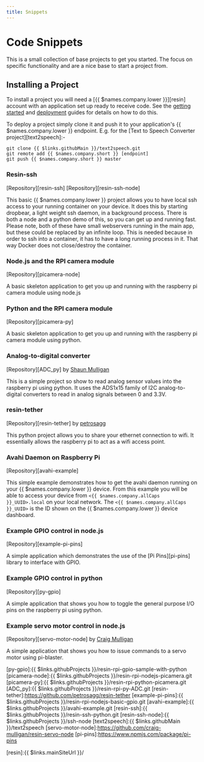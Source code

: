 ```yaml
---
title: Snippets
---
```


# Code Snippets

This is a small collection of base projects to get you started. The focus on specific functionality and are a nice base to start a project from.

## Installing a Project

To install a project you will need a [{{ $names.company.lower }}][resin] account with an
application set up ready to receive code. See the
[getting started][getting-started] and [deployment][deploy] guides for details
on how to do this.

To deploy a project simply clone it and push it to your application's {{ $names.company.lower }}
endpoint. E.g. for the [Text to Speech Converter project][text2speech]:-

```
git clone {{ $links.githubMain }}/text2speech.git
git remote add {{ $names.company.short }} [endpoint]
git push {{ $names.company.short }} master
```


### Resin-ssh

[Repository][resin-ssh]
[Repository][resin-ssh-node]

This basic {{ $names.company.lower }} project allows you to have local ssh access to your running container on your device. It does this by starting dropbear, a light weight ssh daemon, in a background process. There is both a node and a python demo of this, so you can get up and running fast. Please note, both of these have small webservers running in the main app, but these could be replaced by an infinite loop. This is needed because in order to ssh into a container, it has to have a long running process in it. That way Docker does not close/destroy the container.

### Node.js and the RPI camera module
[Repository][picamera-node]

A basic skeleton application to get you up and running with the raspberry pi camera module using node.js

### Python and the RPI camera module
[Repository][picamera-py]

A basic skeleton application to get you up and running with the raspberry pi camera module using python.

### Analog-to-digital converter

[Repository][ADC_py] by [Shaun Mulligan][shaun-mulligan]

This is a simple project so show to read analog sensor values into the raspberry pi using python. It uses the ADS1x15 family of I2C analog-to-digital converters to read in analog signals between 0 and 3.3V.

### resin-tether

[Repository][resin-tether] by [petrosagg][petrosagg]

This python project allows you to share your ethernet connection to wifi. It essentially allows the raspberry pi to act as a wifi access point.

### Avahi Daemon on Raspberry Pi

[Repository][avahi-example]

This simple example demonstrates how to get the avahi daemon running on your {{ $names.company.lower }} device. From this example you will be able to access your device from `<{{ $names.company.allCaps }}_UUID>.local` on your local network. The `<{{ $names.company.allCaps }}_UUID>` is the ID shown on the {{ $names.company.lower }} device dashboard.

### Example GPIO control in node.js

[Repository][example-pi-pins]

A simple application which demonstrates the use of the [Pi Pins][pi-pins]
library to interface with GPIO.

### Example GPIO control in python

[Repository][py-gpio]

A simple application that shows you how to toggle the general purpose I/O pins on the raspberry pi using python.

### Example servo motor control in node.js

[Repository][servo-motor-node] by [Craig Mulligan][craig-mulligan]

A simple application that shows you how to issue commands to a servo motor using pi-blaster.


<!-- ###Code Snippets Links -->

[py-gpio]:{{ $links.githubProjects }}/resin-rpi-gpio-sample-with-python
[picamera-node]:{{ $links.githubProjects }}/resin-rpi-nodejs-picamera.git
[picamera-py]:{{ $links.githubProjects }}/resin-rpi-python-picamera.git
[ADC_py]:{{ $links.githubProjects }}/resin-rpi-py-ADC.git
[resin-tether]:https://github.com/petrosagg/resin-tether
[example-pi-pins]:{{ $links.githubProjects }}/resin-rpi-nodejs-basic-gpio.git
[avahi-example]:{{ $links.githubProjects }}/avahi-example.git
[resin-ssh]:{{ $links.githubProjects }}/resin-ssh-python.git
[resin-ssh-node]:{{ $links.githubProjects }}/ssh-node
[text2speech]:{{ $links.githubMain }}/text2speech
[servo-motor-node]:https://github.com/craig-mulligan/resin-servo-node
[pi-pins]:https://www.npmjs.com/package/pi-pins

<!-- ###Team Github name links -->

[shaun-mulligan]:https://github.com/shaunmulligan
[craig-mulligan]:https://github.com/craig-mulligan
[aleksis]:https://github.com/abresas/
[lifeeth]:https://bitbucket.org/lifeeth/
[alex]:https://github.com/alexandrosm
[petrosagg]:https://github.com/petrosagg
[nghiant2710]:https://github.com/nghiant2710

[deploy]:/deployment/deployment
[getting-started]:/installing/gettingStarted
[resin]:{{ $links.mainSiteUrl }}/
